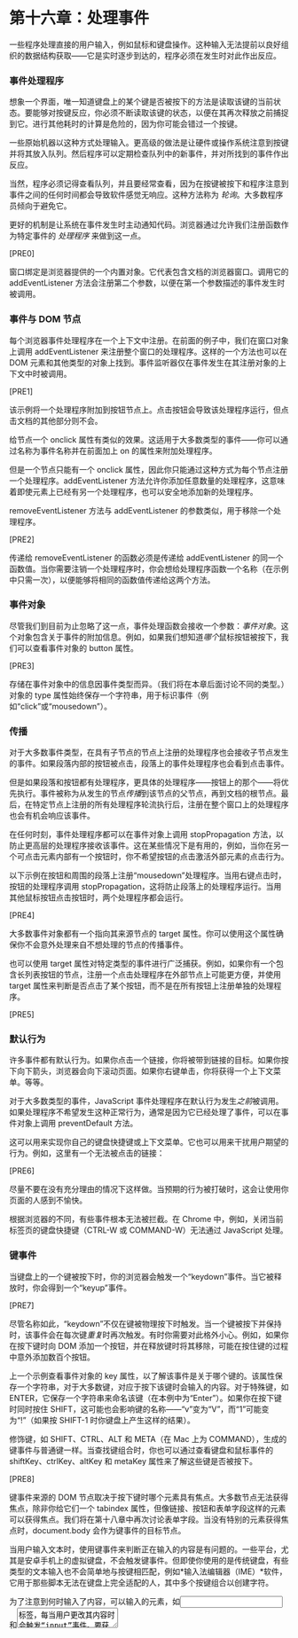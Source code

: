 #  第十六章：处理事件

一些程序处理直接的用户输入，例如鼠标和键盘操作。这种输入无法提前以良好组织的数据结构获取——它是实时逐步到达的，程序必须在发生时对此作出反应。

### 事件处理程序

想象一个界面，唯一知道键盘上的某个键是否被按下的方法是读取该键的当前状态。要能够对按键反应，你必须不断读取该键的状态，以便在其再次释放之前捕捉到它。进行其他耗时的计算是危险的，因为你可能会错过一个按键。

一些原始机器以这种方式处理输入。更高级的做法是让硬件或操作系统注意到按键并将其放入队列。然后程序可以定期检查队列中的新事件，并对所找到的事件作出反应。

当然，程序必须记得查看队列，并且要经常查看，因为在按键被按下和程序注意到事件之间的任何时间都会导致软件感觉无响应。这种方法称为 *轮询*。大多数程序员倾向于避免它。

更好的机制是让系统在事件发生时主动通知代码。浏览器通过允许我们注册函数作为特定事件的 *处理程序* 来做到这一点。

[PRE0]

窗口绑定是浏览器提供的一个内置对象。它代表包含文档的浏览器窗口。调用它的 addEventListener 方法会注册第二个参数，以便在第一个参数描述的事件发生时被调用。

### 事件与 DOM 节点

每个浏览器事件处理程序在一个上下文中注册。在前面的例子中，我们在窗口对象上调用 addEventListener 来注册整个窗口的处理程序。这样的一个方法也可以在 DOM 元素和其他类型的对象上找到。事件监听器仅在事件发生在其注册对象的上下文中时被调用。

[PRE1]

该示例将一个处理程序附加到按钮节点上。点击按钮会导致该处理程序运行，但点击文档的其他部分则不会。

给节点一个 onclick 属性有类似的效果。这适用于大多数类型的事件——你可以通过名称为事件名称并在前面加上 on 的属性来附加处理程序。

但是一个节点只能有一个 onclick 属性，因此你只能通过这种方式为每个节点注册一个处理程序。addEventListener 方法允许你添加任意数量的处理程序，这意味着即使元素上已经有另一个处理程序，也可以安全地添加新的处理程序。

removeEventListener 方法与 addEventListener 的参数类似，用于移除一个处理程序。

[PRE2]

传递给 removeEventListener 的函数必须是传递给 addEventListener 的同一个函数值。当你需要注销一个处理程序时，你会想给处理程序函数一个名称（在示例中只需一次），以便能够将相同的函数值传递给这两个方法。

### 事件对象

尽管我们到目前为止忽略了这一点，事件处理函数会接收一个参数：*事件对象*。这个对象包含关于事件的附加信息。例如，如果我们想知道*哪个*鼠标按钮被按下，我们可以查看事件对象的 button 属性。

[PRE3]

存储在事件对象中的信息因事件类型而异。（我们将在本章后面讨论不同的类型。）对象的 type 属性始终保存一个字符串，用于标识事件（例如“click”或“mousedown”）。

### 传播

对于大多数事件类型，在具有子节点的节点上注册的处理程序也会接收子节点发生的事件。如果段落内部的按钮被点击，段落上的事件处理程序也会看到点击事件。

但是如果段落和按钮都有处理程序，更具体的处理程序——按钮上的那个——将优先执行。事件被称为从发生的节点*传播*到该节点的父节点，再到文档的根节点。最后，在特定节点上注册的所有处理程序轮流执行后，注册在整个窗口上的处理程序也会有机会响应该事件。

在任何时刻，事件处理程序都可以在事件对象上调用 stopPropagation 方法，以防止更高层的处理程序接收该事件。这在某些情况下是有用的，例如，当你在另一个可点击元素内部有一个按钮时，你不希望按钮的点击激活外部元素的点击行为。

以下示例在按钮和周围的段落上注册“mousedown”处理程序。当用右键点击时，按钮的处理程序调用 stopPropagation，这将防止段落上的处理程序运行。当用其他鼠标按钮点击按钮时，两个处理程序都会运行。

[PRE4]

大多数事件对象都有一个指向其来源节点的 target 属性。你可以使用这个属性确保你不会意外处理来自不想处理的节点的传播事件。

也可以使用 target 属性对特定类型的事件进行广泛捕获。例如，如果你有一个包含长列表按钮的节点，注册一个点击处理程序在外部节点上可能更方便，并使用 target 属性来判断是否点击了某个按钮，而不是在所有按钮上注册单独的处理程序。

[PRE5]

### 默认行为

许多事件都有默认行为。如果你点击一个链接，你将被带到链接的目标。如果你按下向下箭头，浏览器会向下滚动页面。如果你右键单击，你将获得一个上下文菜单。等等。

对于大多数类型的事件，JavaScript 事件处理程序在默认行为发生*之前*被调用。如果处理程序不希望发生这种正常行为，通常是因为它已经处理了事件，可以在事件对象上调用 preventDefault 方法。

这可以用来实现你自己的键盘快捷键或上下文菜单。它也可以用来干扰用户期望的行为。例如，这里有一个无法被点击的链接：

[PRE6]

尽量不要在没有充分理由的情况下这样做。当预期的行为被打破时，这会让使用你页面的人感到不愉快。

根据浏览器的不同，有些事件根本无法被拦截。在 Chrome 中，例如，关闭当前标签页的键盘快捷键（CTRL-W 或 COMMAND-W）无法通过 JavaScript 处理。

### 键事件

当键盘上的一个键被按下时，你的浏览器会触发一个“keydown”事件。当它被释放时，你会得到一个“keyup”事件。

[PRE7]

尽管名称如此，“keydown”不仅在键被物理按下时触发。当一个键被按下并保持时，该事件会在每次键*重复*时再次触发。有时你需要对此格外小心。例如，如果你在按下键时向 DOM 添加一个按钮，并在释放键时将其移除，可能在按住键的过程中意外添加数百个按钮。

上一个示例查看事件对象的 key 属性，以了解该事件是关于哪个键的。该属性保存一个字符串，对于大多数键，对应于按下该键时会输入的内容。对于特殊键，如 ENTER，它保存一个字符串来命名该键（在本例中为“Enter”）。如果你在按下键时同时按住 SHIFT，这可能也会影响键的名称——“v”变为“V”，而“1”可能变为“!”（如果按 SHIFT-1 时你键盘上产生这样的结果）。

修饰键，如 SHIFT、CTRL、ALT 和 META（在 Mac 上为 COMMAND），生成的键事件与普通键一样。当查找键组合时，你也可以通过查看键盘和鼠标事件的 shiftKey、ctrlKey、altKey 和 metaKey 属性来了解这些键是否被按下。

[PRE8]

键事件来源的 DOM 节点取决于按下键时哪个元素具有焦点。大多数节点无法获得焦点，除非你给它们一个 tabindex 属性，但像链接、按钮和表单字段这样的元素可以获得焦点。我们将在第十八章中再次讨论表单字段。当没有特别的元素获得焦点时，document.body 会作为键事件的目标节点。

当用户输入文本时，使用键事件来判断正在输入的内容是有问题的。一些平台，尤其是安卓手机上的虚拟键盘，不会触发键事件。但即使你使用的是传统键盘，有些类型的文本输入也不会简单地与按键相匹配，例如*输入法编辑器（IME）*软件，它用于那些脚本无法在键盘上完全适配的人，其中多个按键组合以创建字符。

为了注意到何时输入了内容，可以输入的元素，如<input>和<textarea>标签，每当用户更改其内容时会触发“input”事件。要获取实际输入的内容，最好直接从聚焦的字段中读取，我们在第十八章中讨论了这一点。

### 指针事件

目前有两种广泛使用的指向屏幕上事物的方式：鼠标（包括像触控板和轨迹球等起到鼠标作用的设备）和触摸屏。这些设备会产生不同类型的事件。

#### *鼠标点击*

按下鼠标按钮会触发多个事件。“mousedown”和“mouseup”事件类似于“keydown”和“keyup”，分别在按钮按下和释放时触发。这些事件发生在事件发生时位于鼠标指针正下方的 DOM 节点上。

在“mouseup”事件之后，会在包含按钮按下和释放的最具体节点上触发一个“click”事件。例如，如果我在一个段落上按下鼠标按钮，然后将指针移动到另一个段落并释放按钮，“click”事件将发生在包含这两个段落的元素上。

如果两个点击发生得很接近，会触发一个“dblclick”（双击）事件，发生在第二次点击事件之后。

要获取关于鼠标事件发生位置的精确信息，可以查看其 clientX 和 clientY 属性，这些属性包含事件相对于窗口左上角的坐标（以像素为单位），或者 pageX 和 pageY，这些是相对于整个文档左上角的坐标（当窗口滚动时可能不同）。

以下程序实现了一个原始的绘图应用程序。每次你点击文档时，它会在你的鼠标指针下添加一个点。

[PRE9]

我们将在第十九章中创建一个不那么原始的绘图应用程序。

#### *鼠标运动*

每当鼠标指针移动时，都会触发“mousemove”事件。此事件可以用于跟踪鼠标的位置。这在实现某种形式的鼠标拖动功能时特别有用。

作为一个示例，以下程序显示了一个条，并设置了事件处理程序，以便在该条上向左或向右拖动时使其变窄或变宽：

[PRE10]

最终页面看起来是这样的：

![图片](img/f0242-01.jpg)

请注意，“mousemove”处理程序注册在整个窗口上。即使在调整大小时鼠标移出条的范围，只要按钮被按住，我们仍然希望更新其大小。

我们必须在鼠标按钮释放时停止调整条的大小。为此，我们可以使用 buttons 属性（注意复数形式），它告诉我们当前被按下的按钮。当值为 0 时，表示没有按钮被按下。当按钮被按下时，buttons 属性的值是这些按钮代码的总和——左键的代码是 1，右键是 2，中间键是 4。例如，当左键和右键同时按下时，buttons 的值将为 3。

请注意，这些代码的顺序与 button 使用的顺序不同，在那里中间按钮在右边按钮之前。如前所述，一致性并不是浏览器编程接口的强项。

#### *触摸事件*

我们使用的图形浏览器样式是在触摸屏较为稀少的时代，以鼠标接口为设计理念的。为了使早期触摸屏手机上的网页“工作”，这些设备的浏览器在一定程度上假装触摸事件是鼠标事件。如果你轻触屏幕，会触发“mousedown”、“mouseup”和“click”事件。

但这种错觉并不是很稳健。触摸屏的工作方式与鼠标不同：它没有多个按钮，当手指不在屏幕上时，你无法追踪手指（以模拟“mousemove”），而且允许多个手指同时在屏幕上。

鼠标事件仅在简单情况下覆盖触摸交互——如果你为按钮添加“点击”处理程序，触摸用户仍然可以使用它。但像前面示例中的可调整大小条在触摸屏上则无法工作。

触摸交互会触发特定的事件类型。当手指开始接触屏幕时，你会收到一个“touchstart”事件。当手指在触摸时移动时，会触发“touchmove”事件。最后，当手指停止接触屏幕时，你会看到一个“touchend”事件。

由于许多触摸屏可以同时检测多个手指，因此这些事件没有与之相关联的单一坐标集。相反，它们的事件对象具有一个 touches 属性，该属性包含一个类似数组的点对象，每个点都有自己的 clientX、clientY、pageX 和 pageY 属性。

你可以做这样的事情，在每个触摸的手指周围显示红色圆圈：

[PRE11]

你通常会希望在触摸事件处理程序中调用 preventDefault，以覆盖浏览器的默认行为（可能包括在滑动时滚动页面），并防止触发鼠标事件，对于这些事件你也可能有一个处理程序。

### 滚动事件

每当一个元素滚动时，都会在其上触发“scroll”事件。这有多种用途，例如了解用户当前正在查看的内容（用于禁用屏幕外动画或向你邪恶的总部发送间谍报告）或显示某种进度指示（通过突出显示部分目录或显示页码）。

以下示例在文档上方绘制一个进度条，并在你向下滚动时更新它以填满：

[PRE12]

将一个元素的定位设置为固定的位置与绝对位置的效果类似，但也防止其与文档的其他部分一起滚动。其效果是使我们的进度条停留在顶部。其宽度会根据当前进度进行调整。我们在设置宽度时使用 % 而不是 px 作为单位，这样元素的大小相对于页面宽度。

全局的 `innerHeight` 绑定给出了窗口的高度，我们必须从总可滚动高度中减去这一数值——当你到达文档底部时，无法继续滚动。窗口宽度还有 `innerWidth`。通过将当前滚动位置 `pageYOffset` 除以最大滚动位置并乘以 100，我们得到进度条的百分比。

在滚动事件上调用 `preventDefault` 并不会阻止滚动的发生。事实上，事件处理程序仅在滚动发生后被调用。

### 聚焦事件

当一个元素获得焦点时，浏览器会在其上触发“focus”事件。当它失去焦点时，该元素会收到“blur”事件。

与之前讨论的事件不同，这两个事件不会传播。父元素上的处理程序不会在子元素获得或失去焦点时被通知。

以下示例为当前具有焦点的文本字段显示帮助文本：

[PRE13]

该截图显示了年龄字段的帮助文本：

![图片](img/f0245-01.jpg)

当用户在显示文档的浏览器标签或窗口之间切换时，窗口对象会接收“focus”和“blur”事件。

### 加载事件

当页面加载完成时，“load”事件会在窗口和文档主体对象上触发。这通常用于安排需要整个文档构建完成后才能执行的初始化操作。请记住，<script> 标签中的内容在遇到标签时会立即执行。这可能来得太早——例如，当脚本需要处理在 <script> 标签之后出现的文档部分时。

像图片和加载外部文件的脚本标签这样的元素也有一个“load”事件，表示它们所引用的文件已加载。与聚焦相关的事件一样，加载事件不会传播。

当你关闭页面或离开它（例如，通过点击链接）时，会触发一个“beforeunload”事件。这个事件的主要用途是防止用户通过关闭文档意外丢失工作。如果你在这个事件上阻止默认行为*并*将事件对象的 returnValue 属性设置为一个字符串，浏览器将向用户显示一个对话框，询问他们是否真的想离开页面。该对话框可能包含你的字符串，但由于一些恶意网站试图利用这些对话框来混淆人们，以使他们留在页面上观看可疑的减肥广告，大多数浏览器不再显示这些对话框。

### 事件与事件循环

在第十一章讨论的事件循环的上下文中，浏览器事件处理程序的行为类似于其他异步通知。它们在事件发生时被调度，但必须等待正在运行的其他脚本完成后才能获得执行机会。

事件只能在没有其他操作运行时处理，这意味着如果事件循环被其他工作占用，与页面的任何交互（通过事件发生）将会延迟，直到有时间处理它。因此，如果你调度了过多的工作，无论是使用长时间运行的事件处理程序还是大量短时间运行的事件处理程序，页面将变得缓慢和笨重。

在某些情况下，如果你*确实*想在后台执行一些耗时的操作而不冻结页面，浏览器提供了一种称为*网络工作者*的东西。工作者是一个 JavaScript 进程，它与主脚本并行运行，拥有自己的时间线。

想象一下，平方一个数字是一个耗时的长时间计算，我们希望在单独的线程中执行。我们可以编写一个名为 *code/squareworker.js* 的文件，它通过计算平方并发送消息返回来响应消息。

[PRE14]

为了避免多个线程同时访问相同数据的问题，工作线程不与主脚本的环境共享它们的全局作用域或其他任何数据。相反，你必须通过发送消息来进行通信。

这段代码生成一个运行该脚本的工作者，发送几个消息，并输出响应。

[PRE15]

postMessage 函数发送消息，这将导致接收方触发一个“message”事件。创建工作者的脚本通过 Worker 对象发送和接收消息，而工作者则通过直接在其全局作用域上发送和监听，与创建它的脚本进行通信。只有可以表示为 JSON 的值才能作为消息发送——另一方将接收到它们的*副本*，而不是值本身。

### 定时器

我们在第十一章中看到的 setTimeout 函数会在给定的毫秒数后调度另一个函数被调用。有时你需要取消已经调度的函数。你可以通过存储 setTimeout 返回的值，并在其上调用 clearTimeout 来实现。

[PRE16]

cancelAnimationFrame 函数的工作方式与 clearTimeout 相同。对 requestAnimationFrame 返回的值调用它将取消该帧（假设它尚未被调用）。

一组类似的函数 setInterval 和 clearInterval 用于设置每*X*毫秒重复的计时器。

[PRE17]

### 防抖

某些类型的事件可能会迅速连续触发多次，例如“mousemove”和“scroll”事件。在处理这些事件时，必须小心不要执行任何耗时的操作，否则你的处理程序会占用过多时间，从而使与文档的交互感觉缓慢。

如果你确实需要在这样的处理程序中做一些复杂的事情，可以使用 setTimeout 来确保不会过于频繁地执行。这通常被称为*防抖*事件。对此有几种稍微不同的方法。

例如，假设我们想在用户输入时做出反应，但不想在每次输入事件中立即执行。用户快速输入时，我们只想等到出现暂停再处理。我们在事件处理程序中设置一个超时，而不是立即执行某个操作。我们还会清除之前的超时（如果有的话），这样当事件发生得很接近（比我们的超时延迟更近）时，前一个事件的超时将被取消。

[PRE18]

将未定义的值传递给 clearTimeout 或在已经触发的超时上调用它不会产生任何效果。因此，我们不需要小心何时调用它，我们可以简单地对每个事件都调用它。

如果我们希望响应之间的间隔至少有一定时间，但又想在一系列事件*发生期间*触发响应，我们可以使用稍微不同的模式。例如，我们可能希望通过显示当前鼠标坐标来响应“mousemove”事件，但每 250 毫秒才响应一次。

[PRE19]

### 总结

事件处理程序使我们能够检测和响应在网页上发生的事件。addEventListener 方法用于注册这样的处理程序。

每个事件都有一个类型（“keydown”、“focus”等），用于标识它。大多数事件是在特定的 DOM 元素上调用，然后传播到该元素的祖先，从而允许与这些元素关联的处理程序进行处理。

当事件处理程序被调用时，它会传递一个事件对象，包含有关事件的额外信息。该对象还有允许我们停止进一步传播（stopPropagation）和防止浏览器默认处理事件（preventDefault）的方法。

按下一个键会触发“keydown”和“keyup”事件。按下鼠标按钮会触发“mousedown”、“mouseup”和“click”事件。移动鼠标会触发“mousemove”事件。触摸屏交互会导致“touchstart”、“touchmove”和“touchend”事件。

可以通过“scroll”事件检测滚动，焦点变化可以通过“focus”和“blur”事件检测。当文档加载完成时，窗口会触发一个“load”事件。

### 练习

#### *气球*

编写一个页面，显示一个气球（使用气球表情符号， ![Image](img/f0249-01.jpg)）。当你按上箭头时，它应膨胀（增长）10%。当你按下箭头时，它应缩小（收缩）10%。

你可以通过在其父元素上设置字体大小的 CSS 属性（style.fontSize）来控制文本（表情符号也是文本）的大小。记得在值中包含单位，例如像素（10px）。

箭头键的关键名称是“ArrowUp”和“ArrowDown”。确保这些键只改变气球，而不会滚动页面。

一旦你完成了这项工作，添加一个功能：如果你将气球膨胀到某个大小，它将“爆炸”。在这种情况下，爆炸意味着它被替换为一个 ![Image](img/f0249-02.jpg) 表情符号，并且事件处理程序被移除（这样你就无法再膨胀或缩小爆炸效果）。

#### *鼠标拖尾*

在 JavaScript 的早期，正值华丽主页大量动画图像的高峰期，人们想出了许多真正鼓舞人心的使用该语言的方法。其中之一是 *鼠标拖尾*——一系列元素将在你移动鼠标时跟随鼠标指针。

在这个练习中，我希望你实现一个鼠标拖尾。使用绝对定位的 <div> 元素，固定大小和背景颜色（请参阅 第 241 页 “鼠标点击”部分的代码示例）。创建一堆这些元素，并在鼠标移动时，跟随鼠标指针显示它们。

这里有多种可能的方法。你可以根据需要简化或复杂化你的拖尾。一个简单的起始解决方案是保持固定数量的拖尾元素，并在每次发生“mousemove”事件时，将下一个元素移动到鼠标的当前位置。

#### *标签*

标签面板在用户界面中很常见。它们允许你通过选择在元素上方“突出的”多个标签中的一个来选择界面面板。

实现一个简单的标签界面。编写一个函数 asTabs，该函数接受一个 DOM 节点，并创建一个标签界面，显示该节点的子元素。它应在节点顶部插入一个按钮元素列表，每个按钮对应一个子元素，文本来自子元素的 data-tabname 属性。除一个外，所有原始子元素都应隐藏（设置为 display: none）。通过点击按钮可以选择当前可见的节点。

当这能正常工作时，扩展功能，使当前选中的标签的按钮样式不同，以便明显显示哪个标签被选中。

*所有现实都是一场游戏。*

—伊恩·班克斯，*游戏玩家*

![Image](img/f0252-01.jpg)
